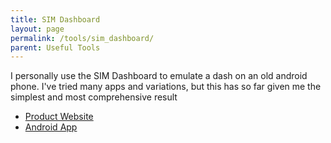 ```yaml
---
title: SIM Dashboard
layout: page
permalink: /tools/sim_dashboard/
parent: Useful Tools
---
```

I personally use the SIM Dashboard to emulate a dash on an old android phone.
I've tried many apps and variations, but this has so far given me the simplest and most comprehensive result
- [Product Website](https://www.stryder-it.de/simdashboard/)
- [Android App](https://play.google.com/store/apps/details?id=de.stryder_it.simdashboard)